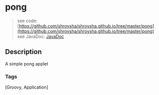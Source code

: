 # pong
> see code: [https://github.com/shroysha/shroysha.github.io/tree/master/pong](https://github.com/shroysha/shroysha.github.io/tree/master/pong)
> see JavaDoc: [JavaDoc](docs/javadoc/index.html)

## Description
A simple pong applet

### Tags
[Groovy, Application]

